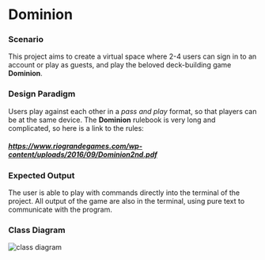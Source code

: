 # Dominion
### Scenario
This project aims to create a virtual space where 2-4 users can sign in to an account or play as guests, and play the beloved deck-building game **Dominion**. 
### Design Paradigm
Users play against each other in a *pass and play* format, so that players can be at the same device. The **Dominion** rulebook is very long and complicated, so here is a link to the rules: 
##### *https://www.riograndegames.com/wp-content/uploads/2016/09/Dominion2nd.pdf*
### Expected Output
The user is able to play with commands directly into the terminal of the project. All output of the game are also in the terminal, using pure text to communicate with the program. 
### Class Diagram
![class diagram](https://github.com/user-attachments/assets/6ba90b89-5b47-423a-be6f-5cba2fc9d048)
